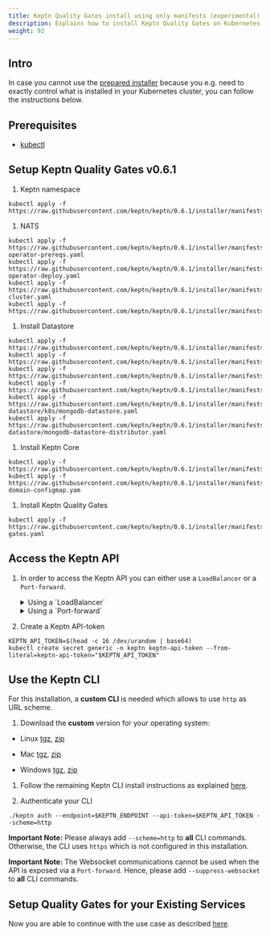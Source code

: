 ```yaml
---
title: Keptn Quality Gates install using only manifests (experimental)
description: Explains how to install Keptn Quality Gates on Kubernetes by applying manifests with kubectl
weight: 92
---
```


## Intro
In case you cannot use the [prepared installer](../../installation/setup-keptn/) because you e.g. need to exactly control
what is installed in your Kubernetes cluster,
you can follow the instructions below.

## Prerequisites
- [kubectl](https://kubernetes.io/docs/tasks/tools/install-kubectl/)

## Setup Keptn Quality Gates v0.6.1

1. Keptn namespace
```console
kubectl apply -f https://raw.githubusercontent.com/keptn/keptn/0.6.1/installer/manifests/keptn/namespace.yaml
```

1. NATS
```console
kubectl apply -f https://raw.githubusercontent.com/keptn/keptn/0.6.1/installer/manifests/nats/nats-operator-prereqs.yaml
kubectl apply -f https://raw.githubusercontent.com/keptn/keptn/0.6.1/installer/manifests/nats/nats-operator-deploy.yaml
kubectl apply -f https://raw.githubusercontent.com/keptn/keptn/0.6.1/installer/manifests/nats/nats-cluster.yaml
kubectl apply -f https://raw.githubusercontent.com/keptn/keptn/0.6.1/installer/manifests/keptn/rbac.yaml
```

1. Install Datastore
```console
kubectl apply -f https://raw.githubusercontent.com/keptn/keptn/0.6.1/installer/manifests/logging/namespace.yaml
kubectl apply -f https://raw.githubusercontent.com/keptn/keptn/0.6.1/installer/manifests/logging/mongodb/pvc.yaml
kubectl apply -f https://raw.githubusercontent.com/keptn/keptn/0.6.1/installer/manifests/logging/mongodb/deployment.yaml
kubectl apply -f https://raw.githubusercontent.com/keptn/keptn/0.6.1/installer/manifests/logging/mongodb/svc.yaml
kubectl apply -f https://raw.githubusercontent.com/keptn/keptn/0.6.1/installer/manifests/logging/mongodb-datastore/k8s/mongodb-datastore.yaml
kubectl apply -f https://raw.githubusercontent.com/keptn/keptn/0.6.1/installer/manifests/logging/mongodb-datastore/mongodb-datastore-distributor.yaml
```

1. Install Keptn Core
```console
kubectl apply -f https://raw.githubusercontent.com/keptn/keptn/0.6.1/installer/manifests/keptn/core.yaml
kubectl apply -f https://raw.githubusercontent.com/keptn/keptn/0.6.1/installer/manifests/keptn/keptn-domain-configmap.yam
```

1. Install Keptn Quality Gates
```console
kubectl apply -f https://raw.githubusercontent.com/keptn/keptn/0.6.1/installer/manifests/keptn/quality-gates.yaml
```

## Access the Keptn API
1. In order to access the Keptn API you can either use a `LoadBalancer` or a `Port-forward`.

    <details><summary>Using a `LoadBalancer`</summary>
    <p>

      Expose the `api` by patching the service:
      ```console
      kubectl patch svc api -n keptn -p '{"spec": {"type": "LoadBalancer"}}'
      ```

      Query the IP:
      ```console
      export KEPTN_ENDPOINT=$(kubectl get svc api -n keptn -ojsonpath='{.status.loadBalancer.ingress[0].ip}')
      ```
    
    </p>
    </details>


    <details><summary>Using a `Port-forward`</summary>
    <p>

      Make a port-forward with:
      ```console
      kubectl port-forward svc/api -n keptn 8080:80
      ```

      ```console
      export KEPTN_ENDPOINT=localhost:8080
      ```
    
    </p>
    </details>

1. Create a Keptn API-token
```console
KEPTN_API_TOKEN=$(head -c 16 /dev/urandom | base64)
kubectl create secret generic -n keptn keptn-api-token --from-literal=keptn-api-token="$KEPTN_API_TOKEN"
```

## Use the Keptn CLI
For this installation, a **custom CLI** is needed which allows to use `http` as URL scheme.

1. Download the **custom** version for your operating system:

  - Linux [tgz](https://storage.googleapis.com/keptn-cli/feature-1630-support-http-scheme/keptn-linux.tar.gz), [zip](https://storage.googleapis.com/keptn-cli/feature-1630-support-http-scheme/keptn-linux.zip)

  - Mac [tgz](https://storage.googleapis.com/keptn-cli/feature-1630-support-http-scheme/keptn-macOS.tar.gz), [zip](https://storage.googleapis.com/keptn-cli/feature-1630-support-http-scheme/keptn-macOS.zip)

  - Windows [tgz](https://storage.googleapis.com/keptn-cli/feature-1630-support-http-scheme/keptn-windows.tar.gz), [zip](https://storage.googleapis.com/keptn-cli/feature-1630-support-http-scheme/keptn-windows.zip)

1. Follow the remaining Keptn CLI install instructions as explained [here](../../installation/setup-keptn/#install-keptn-cli).

1. Authenticate your CLI
```
./keptn auth --endpoint=$KEPTN_ENDPOINT --api-token=$KEPTN_API_TOKEN --scheme=http
```

**Important Note:** Please always add `--scheme=http` to **all** CLI commands. Otherwise, the CLI uses `https` which is not configured in this installation. 

**Important Note:** The Websocket communications cannot be used when the API is exposed via a `Port-forward`.
Hence, please add `--suppress-websocket` to **all** CLI commands.

## Setup Quality Gates for your Existing Services
Now you are able to continue with the use case as described [here](../../usecases/quality-gates).